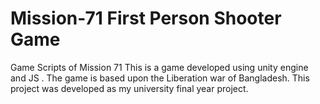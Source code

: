 # Mission-71 First Person Shooter Game
Game Scripts of Mission 71
This is a game developed using unity engine and JS . The game is based upon the Liberation war of Bangladesh.
This project was developed as my university final year project.
